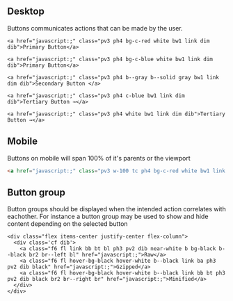 ## Desktop
Buttons communicates actions that can be made by the user.
```html|
<a href="javascript:;" class="pv3 ph4 bg-c-red white bw1 link dim dib">Primary Button</a>

```

```html|
<a href="javascript:;" class="pv3 ph4 bg-c-blue white bw1 link dim dib">Primary Button</a>

```

```html|
<a href="javascript:;" class="pv3 ph4 b--gray b--solid gray bw1 link dim dib">Secondary Button </a>
```

```html|
<a href="javascript:;" class="pv3 ph4 c-blue bw1 link dim dib">Tertiary Button →</a>
```

```html|dark
<a href="javascript:;" class="pv3 ph4 white bw1 link dim dib">Tertiary Button →</a>
```

## Mobile
Buttons on mobile will span 100% of it's parents or the viewport
```html
<a href="javascript:;" class="pv3 w-100 tc ph4 bg-c-red white bw1 link dim dib">Primary Button</a>
```

## Button group
Button groups should be displayed when the intended action correlates with eachother. For instance a button group may be used to show and hide content depending on the selected button
```html|
<div class="flex items-center justify-center flex-column">
  <div class='cf dib'>
    <a class="f6 fl link bb bt bl ph3 pv2 dib near-white b bg-black b--black br2 br--left bl" href="javascript:;">Raw</a>
    <a class="f6 fl hover-bg-black hover-white b--black link ba ph3 pv2 dib black" href="javascript:;">Gzipped</a>
    <a class="f6 fl hover-bg-black hover-white b--black link bb bt ph3 pv2 dib black br2 br--right br" href="javascript:;">Minified</a>
  </div>
</div>
```
